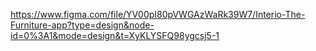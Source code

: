 https://www.figma.com/file/YV00pI80pVWGAzWaRk39W7/Interio-The-Furniture-app?type=design&node-id=0%3A1&mode=design&t=XyKLYSFQ98ygcsj5-1

